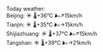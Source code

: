 Today weather:  
Beijing: ☀️   🌡️+36°C 🌬️↗15km/h  
Tianjin: ☀️   🌡️+35°C 🌬️→15km/h  
Shijiazhuang: ☀️   🌡️+37°C 🌬️↗15km/h  
Tangshan: ☀️   🌡️+39°C 🌬️→21km/h  
